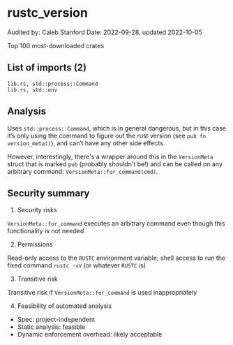 # rustc_version

Audited by: Caleb Stanford
Date: 2022-09-28, updated 2022-10-05

Top 100 most-downloaded crates

## List of imports (2)

```
lib.rs, std::process::Command
lib.rs, std::env
```

## Analysis

Uses `std::process::Command`, which is in general dangerous, but in this
case it’s only using the command to figure out the rust version (see
`pub fn version_meta()`), and can’t have any other side effects.

However, interestingly, there's a wrapper around this in the `VersionMeta`
struct that is marked `pub` (probably shouldn't be!) and can be called on any
arbitrary command: `VersionMeta::for_command(cmd)`.

## Security summary

1. Security risks

`VersionMeta::for_command` executes an arbitrary command even though this
functionality is not needed

2. Permissions

Read-only access to the `RUSTC` environment variable;
shell access to run the fixed command `rustc -vV`
(or whatever `RUSTC` is)

3. Transitive risk

Transitive risk if `VersionMeta::for_command` is used inappropriately

4. Feasibility of automated analysis

- Spec: project-independent
- Static analysis: feasible
- Dynamic enforcement overhead: likely acceptable

